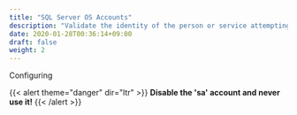 ```yaml
---
title: "SQL Server OS Accounts"
description: "Validate the identity of the person or service attempting to connect."
date: 2020-01-28T00:36:14+09:00
draft: false
weight: 2
---
```


Configuring 

{{< alert theme="danger" dir="ltr" >}} **Disable the 'sa' account and never use it!**
{{< /alert >}}
